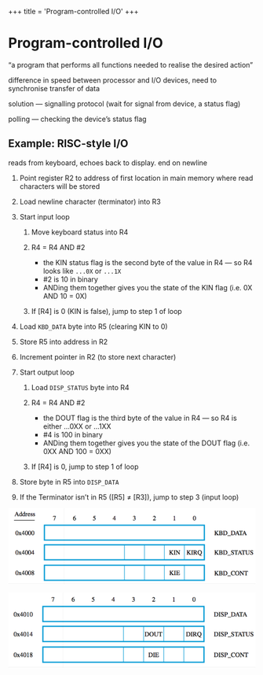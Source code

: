 +++
title = 'Program-controlled I/O'
+++
# Program-controlled I/O
“a program that performs all functions needed to realise the desired action”

difference in speed between processor and I/O devices, need to synchronise transfer of data

solution — signalling protocol (wait for signal from device, a status flag)

polling — checking the device’s status flag

## Example: RISC-style I/O
reads from keyboard, echoes back to display. end on newline

1. Point register R2 to address of first location in main memory where read characters will be stored

2. Load newline character (terminator) into R3
3. Start input loop
    1. Move keyboard status into R4
    2. R4 = R4 AND #2
        - the KIN status flag is the second byte of the value in R4 — so R4 looks like `...0X` or `...1X`
        - #2 is 10 in binary
        - ANDing them together gives you the state of the KIN flag (i.e. 0X AND 10 = 0X)

    3. If [R4] is 0 (KIN is false), jump to step 1 of loop
4. Load `KBD_DATA` byte into R5 (clearing KIN to 0)
5. Store R5 into address in R2
6. Increment pointer in R2 (to store next character)
7. Start output loop
    1. Load `DISP_STATUS` byte into R4
    2. R4 = R4 AND #2

        - the DOUT flag is the third byte of the value in R4 — so R4 is either …0XX or …1XX
        - #4 is 100 in binary
        - ANDing them together gives you the state of the DOUT flag (i.e. 0XX AND 100 = 0XX)

    3. If [R4] is 0, jump to step 1 of loop
8. Store byte in R5 into `DISP_DATA`
9. If the Terminator isn’t in R5 ([R5] ≠ [R3]), jump to step 3 (input loop)

![screenshot.png](screenshot-21.png)

![screenshot.png](screenshot-20.png)
